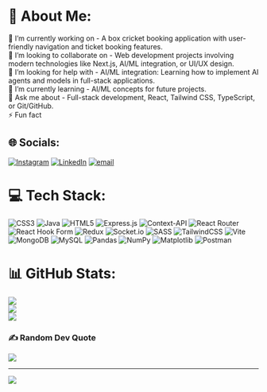 # 💫 About Me:
🔭 I’m currently working on - A box cricket booking application with user-friendly navigation and ticket booking features.<br>👯 I’m looking to collaborate on - Web development projects involving modern technologies like Next.js, AI/ML integration, or UI/UX design.<br>🤝 I’m looking for help with - AI/ML integration: Learning how to implement AI agents and models in full-stack applications.<br>🌱 I’m currently learning - AI/ML concepts for future projects.<br>💬 Ask me about - Full-stack development, React, Tailwind CSS, TypeScript, or Git/GitHub.<br>⚡ Fun fact


## 🌐 Socials:
[![Instagram](https://img.shields.io/badge/Instagram-%23E4405F.svg?logo=Instagram&logoColor=white)](https://instagram.com/sujal.patel07) [![LinkedIn](https://img.shields.io/badge/LinkedIn-%230077B5.svg?logo=linkedin&logoColor=white)](https://linkedin.com/in/sujal-patel) [![email](https://img.shields.io/badge/Email-D14836?logo=gmail&logoColor=white)](mailto:shujalbhai7@gmail.com) 

# 💻 Tech Stack:
![CSS3](https://img.shields.io/badge/css3-%231572B6.svg?style=plastic&logo=css3&logoColor=white) ![Java](https://img.shields.io/badge/java-%23ED8B00.svg?style=plastic&logo=openjdk&logoColor=white) ![HTML5](https://img.shields.io/badge/html5-%23E34F26.svg?style=plastic&logo=html5&logoColor=white) ![Express.js](https://img.shields.io/badge/express.js-%23404d59.svg?style=plastic&logo=express&logoColor=%2361DAFB) ![Context-API](https://img.shields.io/badge/Context--Api-000000?style=plastic&logo=react) ![React Router](https://img.shields.io/badge/React_Router-CA4245?style=plastic&logo=react-router&logoColor=white) ![React Hook Form](https://img.shields.io/badge/React%20Hook%20Form-%23EC5990.svg?style=plastic&logo=reacthookform&logoColor=white) ![Redux](https://img.shields.io/badge/redux-%23593d88.svg?style=plastic&logo=redux&logoColor=white) ![Socket.io](https://img.shields.io/badge/Socket.io-black?style=plastic&logo=socket.io&badgeColor=010101) ![SASS](https://img.shields.io/badge/SASS-hotpink.svg?style=plastic&logo=SASS&logoColor=white) ![TailwindCSS](https://img.shields.io/badge/tailwindcss-%2338B2AC.svg?style=plastic&logo=tailwind-css&logoColor=white) ![Vite](https://img.shields.io/badge/vite-%23646CFF.svg?style=plastic&logo=vite&logoColor=white) ![MongoDB](https://img.shields.io/badge/MongoDB-%234ea94b.svg?style=plastic&logo=mongodb&logoColor=white) ![MySQL](https://img.shields.io/badge/mysql-4479A1.svg?style=plastic&logo=mysql&logoColor=white) ![Pandas](https://img.shields.io/badge/pandas-%23150458.svg?style=plastic&logo=pandas&logoColor=white) ![NumPy](https://img.shields.io/badge/numpy-%23013243.svg?style=plastic&logo=numpy&logoColor=white) ![Matplotlib](https://img.shields.io/badge/Matplotlib-%23ffffff.svg?style=plastic&logo=Matplotlib&logoColor=black) ![Postman](https://img.shields.io/badge/Postman-FF6C37?style=plastic&logo=postman&logoColor=white)
# 📊 GitHub Stats:
![](https://github-readme-stats.vercel.app/api?username=Sujal200507&theme=holi&hide_border=false&include_all_commits=true&count_private=true)<br/>
![](https://github-readme-streak-stats.herokuapp.com/?user=Sujal200507&theme=holi&hide_border=false)<br/>
![](https://github-readme-stats.vercel.app/api/top-langs/?username=Sujal200507&theme=holi&hide_border=false&include_all_commits=true&count_private=true&layout=compact)

### ✍️ Random Dev Quote
![](https://quotes-github-readme.vercel.app/api?type=horizontal&theme=radical)

---
[![](https://visitcount.itsvg.in/api?id=Sujal200507&icon=0&color=0)](https://visitcount.itsvg.in)

<!-- Proudly created with GPRM ( https://gprm.itsvg.in ) -->
